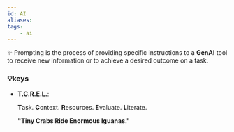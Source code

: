 ```yaml
---
id: AI
aliases:
tags:
    - ai
---
```


✨ Prompting is the process of providing specific instructions to a **GenAI** tool to receive new information or to achieve a desired outcome on a task.

### 💡keys

- **T.C.R.E.L.**:

    **T**ask.
    **C**ontext.
    **R**esources.
    **E**valuate.
    **L**iterate.

    **"Tiny Crabs Ride Enormous Iguanas."**
